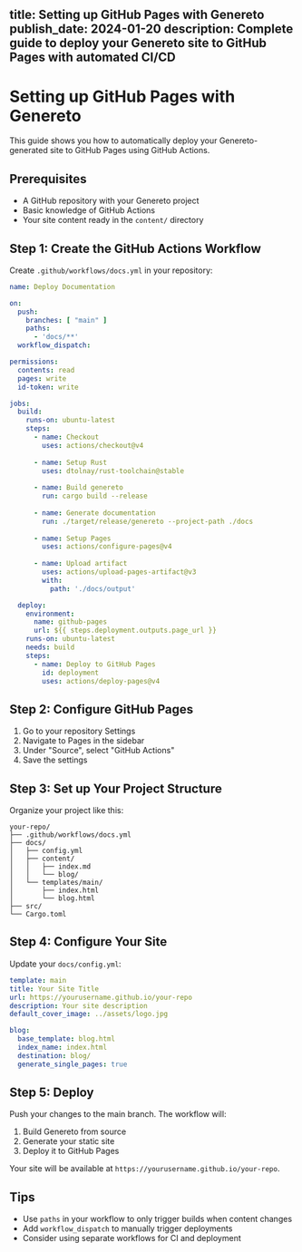 title: Setting up GitHub Pages with Genereto
publish_date: 2024-01-20
description: Complete guide to deploy your Genereto site to GitHub Pages with automated CI/CD
---

# Setting up GitHub Pages with Genereto

This guide shows you how to automatically deploy your Genereto-generated site to GitHub Pages using GitHub Actions.

## Prerequisites

- A GitHub repository with your Genereto project
- Basic knowledge of GitHub Actions
- Your site content ready in the `content/` directory

## Step 1: Create the GitHub Actions Workflow

Create `.github/workflows/docs.yml` in your repository:

```yaml
name: Deploy Documentation

on:
  push:
    branches: [ "main" ]
    paths:
      - 'docs/**'
  workflow_dispatch:

permissions:
  contents: read
  pages: write
  id-token: write

jobs:
  build:
    runs-on: ubuntu-latest
    steps:
      - name: Checkout
        uses: actions/checkout@v4
        
      - name: Setup Rust
        uses: dtolnay/rust-toolchain@stable
        
      - name: Build genereto
        run: cargo build --release
        
      - name: Generate documentation
        run: ./target/release/genereto --project-path ./docs
        
      - name: Setup Pages
        uses: actions/configure-pages@v4
        
      - name: Upload artifact
        uses: actions/upload-pages-artifact@v3
        with:
          path: './docs/output'

  deploy:
    environment:
      name: github-pages
      url: ${{ steps.deployment.outputs.page_url }}
    runs-on: ubuntu-latest
    needs: build
    steps:
      - name: Deploy to GitHub Pages
        id: deployment
        uses: actions/deploy-pages@v4
```

## Step 2: Configure GitHub Pages

1. Go to your repository Settings
2. Navigate to Pages in the sidebar
3. Under "Source", select "GitHub Actions"
4. Save the settings

## Step 3: Set up Your Project Structure

Organize your project like this:

```
your-repo/
├── .github/workflows/docs.yml
├── docs/
│   ├── config.yml
│   ├── content/
│   │   ├── index.md
│   │   └── blog/
│   └── templates/main/
│       ├── index.html
│       └── blog.html
├── src/
└── Cargo.toml
```

## Step 4: Configure Your Site

Update your `docs/config.yml`:

```yaml
template: main
title: Your Site Title
url: https://yourusername.github.io/your-repo
description: Your site description
default_cover_image: ../assets/logo.jpg

blog:
  base_template: blog.html
  index_name: index.html
  destination: blog/
  generate_single_pages: true
```

## Step 5: Deploy

Push your changes to the main branch. The workflow will:

1. Build Genereto from source
2. Generate your static site
3. Deploy it to GitHub Pages

Your site will be available at `https://yourusername.github.io/your-repo`.

## Tips

- Use `paths` in your workflow to only trigger builds when content changes
- Add `workflow_dispatch` to manually trigger deployments
- Consider using separate workflows for CI and deployment